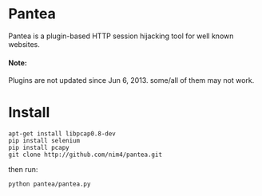 # Pantea 

Pantea is a plugin-based HTTP session hijacking tool for well known websites.

#### Note:

Plugins are not updated since  Jun 6, 2013. some/all of them may not work. 

# Install

```
apt-get install libpcap0.8-dev
pip install selenium
pip install pcapy
git clone http://github.com/nim4/pantea.git
```

then run:

```
python pantea/pantea.py
```
    
